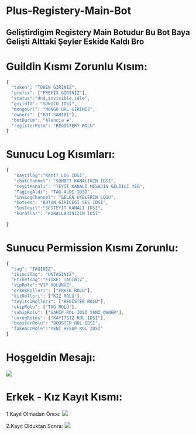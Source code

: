 # Plus-Registery-Main-Bot
## Geliştirdigim Registery Main Botudur Bu Bot Baya Gelişti Alttaki Şeyler Eskide Kaldı Bro

# Guildin Kısmı Zorunlu Kısım:
```js
{
  "token": "TOKEN GİRİNİZ",
  "prefix": ["PREFİX GİRİNİZ"],
  "status":"dnd,invisible,idle",
  "guildID": "SUNUCU IDSİ",
  "mongoUrl": "MONGO URL GİRİNİZ",
  "owners": ["BOT SAHİBİ"],
  "botDurum": "Alencia ❤️",
  "registerPerm": "REGİSTERY ROLÜ"
}
```

 # Sunucu Log Kısımları:
 ```js
 {
    "kayitlog":"KAYIT LOG IDSİ",
    "chatChannel": "SOHBET KANALININ IDSİ",
    "teyitKanali": "TEYİT KANALI MESAJIN GELDİGİ YER",
    "TagLogAldi": "TAG ALDI IDSİ",
    "invLogChannel": "GELEN ÜYELERİN LOGU",
    "botses": "BOTUN GİRİCEGİ SES IDSİ",
    "SesTeyit":"SESTEYİT KANALI IDSİ",
    "kurallar": "KURALLARINIZIN IDSİ"
  
}
```
# Sunucu Permission Kısmı Zorunlu:
```js
{
  "tag": "TAGINIZ",
  "ikinciTag": "UNTAGINIZ",
  "EtiketTag":"ETİKET TAGINIZ",
  "vipRole":"VİP ROLÜNÜZ",
  "erkekRolleri": ["ERKEK ROLÜ"],
  "kizRolleri": ["KIZ ROLÜ"],
  "teyitciRolleri": ["REGİSTER ROLÜ"],
  "ekipRolu": ["TAG ROLÜ"],
  "sahipRolu": ["SAHİP ROL IDSİ YANİ OWNER"],
  "unregRoles": ["KAYITSIZ ROL IDSİ"],
  "boosterRolu": "BOOSTER ROL IDSİ",
  "fakeAccRole":"YENİ HESAP ROL IDSİ"
}
```
 # Hoşgeldin Mesajı:
 <img src="https://cdn.discordapp.com/attachments/1022084277967532092/1029704910775795733/unknown.png">
 
 # Erkek - Kız Kayıt Kısmı:
 1.Kayıt Olmadan Önce:
 <img src="https://cdn.discordapp.com/attachments/1022084277967532092/1029705255383990342/unknown.png">
 
 2.Kayıt Olduktan Sonra:
 <img src="https://cdn.discordapp.com/attachments/1022084277967532092/1029705593390366730/unknown.png">
 
